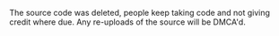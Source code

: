 The source code was deleted, people keep taking code and not giving credit where due. Any re-uploads of the source will be DMCA'd.
